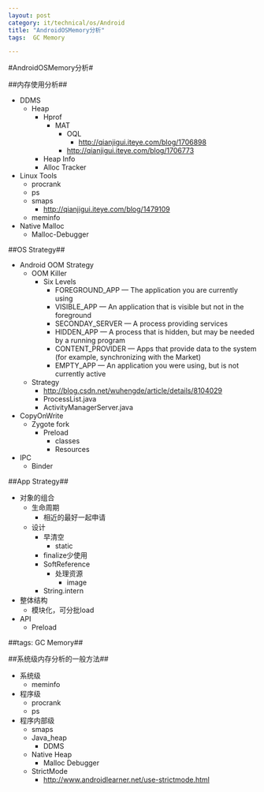 ```yaml
---
layout: post
category: it/technical/os/Android
title: "AndroidOSMemory分析"
tags:  GC Memory

---
```

#AndroidOSMemory分析#



##内存使用分析##
* DDMS
  * Heap
    * Hprof
      * MAT
        * OQL
          * http://qianjigui.iteye.com/blog/1706898
        * http://qianjigui.iteye.com/blog/1706773
    * Heap Info
    * Alloc Tracker
* Linux Tools
  * procrank
  * ps
  * smaps
    * http://qianjigui.iteye.com/blog/1479109
  * meminfo
* Native Malloc
  * Malloc-Debugger



##OS Strategy##
* Android OOM Strategy
  * OOM Killer
    * Six Levels
      * FOREGROUND_APP — The application you are currently using 
      * VISIBLE_APP — An application that is visible but not in the foreground 
      * SECONDAY_SERVER — A process providing services
      * HIDDEN_APP — A process that is hidden, but may be needed by a running program
      * CONTENT_PROVIDER — Apps that provide data to the system (for example, synchronizing with the Market)
      * EMPTY_APP — An application you were using, but is not currently active
  * Strategy
    * http://blog.csdn.net/wuhengde/article/details/8104029
    * ProcessList.java
    * ActivityManagerServer.java
* CopyOnWrite
  * Zygote fork
    * Preload
      * classes
      * Resources
* IPC
  * Binder



##App Strategy##
* 对象的组合
  * 生命周期
    * 相近的最好一起申请
  * 设计
    * 早清空
      * static
    * finalize少使用
    * SoftReference
      * 处理资源
        * image
    * String.intern
* 整体结构
  * 模块化，可分批load
* API
  * Preload



##tags: GC Memory##



##系统级内存分析的一般方法##
* 系统级
  * meminfo
* 程序级
  * procrank
  * ps
* 程序内部级
  * smaps
  * Java_heap
    * DDMS
  * Native Heap
    * Malloc Debugger
  * StrictMode
    * http://www.androidlearner.net/use-strictmode.html
